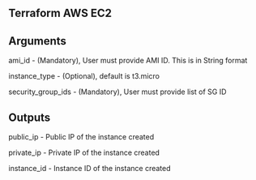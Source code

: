 **Terraform AWS EC2**
------------------------------------------------------------------------------------

**Arguments**
--------------------------------------------------------------------------

ami_id - (Mandatory), User must provide AMI ID. This is in String format

instance_type - (Optional), default is t3.micro

security_group_ids - (Mandatory), User must provide list of SG ID

**Outputs**
--------------------------------------------------------------

public_ip - Public IP of the instance created

private_ip - Private IP of the instance created

instance_id - Instance ID of the instance created